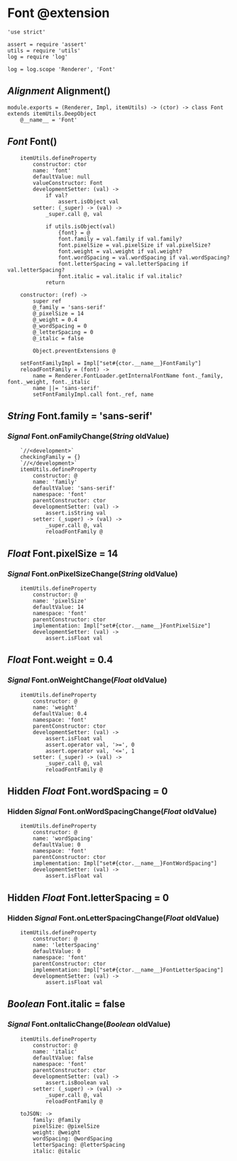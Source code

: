Font @extension
===============

	'use strict'

	assert = require 'assert'
	utils = require 'utils'
	log = require 'log'

	log = log.scope 'Renderer', 'Font'

*Alignment* Alignment()
-----------------------

	module.exports = (Renderer, Impl, itemUtils) -> (ctor) -> class Font extends itemUtils.DeepObject
		@__name__ = 'Font'

*Font* Font()
-------------

		itemUtils.defineProperty
			constructor: ctor
			name: 'font'
			defaultValue: null
			valueConstructor: Font
			developmentSetter: (val) ->
				if val?
					assert.isObject val
			setter: (_super) -> (val) ->
				_super.call @, val

				if utils.isObject(val)
					{font} = @
					font.family = val.family if val.family?
					font.pixelSize = val.pixelSize if val.pixelSize?
					font.weight = val.weight if val.weight?
					font.wordSpacing = val.wordSpacing if val.wordSpacing?
					font.letterSpacing = val.letterSpacing if val.letterSpacing?
					font.italic = val.italic if val.italic?
				return

		constructor: (ref) ->
			super ref
			@_family = 'sans-serif'
			@_pixelSize = 14
			@_weight = 0.4
			@_wordSpacing = 0
			@_letterSpacing = 0
			@_italic = false

			Object.preventExtensions @

		setFontFamilyImpl = Impl["set#{ctor.__name__}FontFamily"]
		reloadFontFamily = (font) ->
			name = Renderer.FontLoader.getInternalFontName font._family, font._weight, font._italic
			name ||= 'sans-serif'
			setFontFamilyImpl.call font._ref, name

*String* Font.family = 'sans-serif'
-----------------------------------------

### *Signal* Font.onFamilyChange(*String* oldValue)

		`//<development>`
		checkingFamily = {}
		`//</development>`
		itemUtils.defineProperty
			constructor: @
			name: 'family'
			defaultValue: 'sans-serif'
			namespace: 'font'
			parentConstructor: ctor
			developmentSetter: (val) ->
				assert.isString val
			setter: (_super) -> (val) ->
				_super.call @, val
				reloadFontFamily @

*Float* Font.pixelSize = 14
---------------------------------

### *Signal* Font.onPixelSizeChange(*String* oldValue)

		itemUtils.defineProperty
			constructor: @
			name: 'pixelSize'
			defaultValue: 14
			namespace: 'font'
			parentConstructor: ctor
			implementation: Impl["set#{ctor.__name__}FontPixelSize"]
			developmentSetter: (val) ->
				assert.isFloat val

*Float* Font.weight = 0.4
-------------------------------

### *Signal* Font.onWeightChange(*Float* oldValue)

		itemUtils.defineProperty
			constructor: @
			name: 'weight'
			defaultValue: 0.4
			namespace: 'font'
			parentConstructor: ctor
			developmentSetter: (val) ->
				assert.isFloat val
				assert.operator val, '>=', 0
				assert.operator val, '<=', 1
			setter: (_super) -> (val) ->
				_super.call @, val
				reloadFontFamily @

Hidden *Float* Font.wordSpacing = 0
-----------------------------------

### Hidden *Signal* Font.onWordSpacingChange(*Float* oldValue)

		itemUtils.defineProperty
			constructor: @
			name: 'wordSpacing'
			defaultValue: 0
			namespace: 'font'
			parentConstructor: ctor
			implementation: Impl["set#{ctor.__name__}FontWordSpacing"]
			developmentSetter: (val) ->
				assert.isFloat val

Hidden *Float* Font.letterSpacing = 0
-------------------------------------

### Hidden *Signal* Font.onLetterSpacingChange(*Float* oldValue)

		itemUtils.defineProperty
			constructor: @
			name: 'letterSpacing'
			defaultValue: 0
			namespace: 'font'
			parentConstructor: ctor
			implementation: Impl["set#{ctor.__name__}FontLetterSpacing"]
			developmentSetter: (val) ->
				assert.isFloat val

*Boolean* Font.italic = false
-----------------------------

### *Signal* Font.onItalicChange(*Boolean* oldValue)

		itemUtils.defineProperty
			constructor: @
			name: 'italic'
			defaultValue: false
			namespace: 'font'
			parentConstructor: ctor
			developmentSetter: (val) ->
				assert.isBoolean val
			setter: (_super) -> (val) ->
				_super.call @, val
				reloadFontFamily @

		toJSON: ->
			family: @family
			pixelSize: @pixelSize
			weight: @weight
			wordSpacing: @wordSpacing
			letterSpacing: @letterSpacing
			italic: @italic
